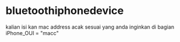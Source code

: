 # bluetoothiphonedevice

kalian isi kan mac address acak sesuai yang anda inginkan di bagian iPhone_OUI = "macc"
